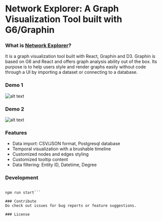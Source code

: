 # Network Explorer: A Graph Visualization Tool built with G6/Graphin

### What is [Network Explorer](http://network-explorer.s3-website-ap-southeast-1.amazonaws.com/)?

It is a graph visualization tool built with React, Graphin and D3. Graphin is based on G6 and React and offers graph analysis ability out of the box. Its purpose is to help users style and render graphs easily without code through a UI by importing a dataset or connecting to a database.

### Demo 1
![alt text](https://github.com/dianaow/network-explorer/raw/master/assets/demo1.gif "Demo 1")

### Demo 2
![alt text](https://github.com/dianaow/network-explorer/raw/master/assets/demo2.gif "Demo 2")

### Features
* Data import: CSV/JSON format, Postgresql database
* Temporal visualization with a brushable timeline
* Customized nodes and edges styling
* Customized tooltip content
* Data filtering: Entity ID, Datetime, Degree

### Development

```npm install

npm run start```

### Contribute
Do check out issues for bug reports or feature suggestions. 

### License

